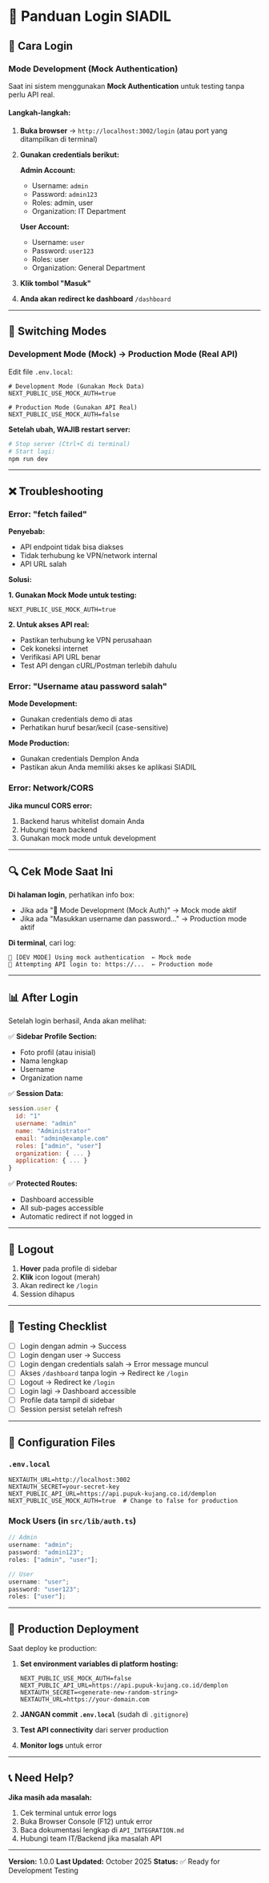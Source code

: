 # 🔐 Panduan Login SIADIL

## 🎯 Cara Login

### Mode Development (Mock Authentication)

Saat ini sistem menggunakan **Mock Authentication** untuk testing tanpa perlu API real.

#### Langkah-langkah:

1. **Buka browser** → `http://localhost:3002/login` (atau port yang ditampilkan di terminal)

2. **Gunakan credentials berikut:**

   **Admin Account:**

   - Username: `admin`
   - Password: `admin123`
   - Roles: admin, user
   - Organization: IT Department

   **User Account:**

   - Username: `user`
   - Password: `user123`
   - Roles: user
   - Organization: General Department

3. **Klik tombol "Masuk"**

4. **Anda akan redirect ke dashboard** `/dashboard`

---

## 🔄 Switching Modes

### Development Mode (Mock) → Production Mode (Real API)

Edit file `.env.local`:

```env
# Development Mode (Gunakan Mock Data)
NEXT_PUBLIC_USE_MOCK_AUTH=true

# Production Mode (Gunakan API Real)
NEXT_PUBLIC_USE_MOCK_AUTH=false
```

**Setelah ubah, WAJIB restart server:**

```bash
# Stop server (Ctrl+C di terminal)
# Start lagi:
npm run dev
```

---

## ❌ Troubleshooting

### Error: "fetch failed"

**Penyebab:**

- API endpoint tidak bisa diakses
- Tidak terhubung ke VPN/network internal
- API URL salah

**Solusi:**

**1. Gunakan Mock Mode untuk testing:**

```env
NEXT_PUBLIC_USE_MOCK_AUTH=true
```

**2. Untuk akses API real:**

- Pastikan terhubung ke VPN perusahaan
- Cek koneksi internet
- Verifikasi API URL benar
- Test API dengan cURL/Postman terlebih dahulu

### Error: "Username atau password salah"

**Mode Development:**

- Gunakan credentials demo di atas
- Perhatikan huruf besar/kecil (case-sensitive)

**Mode Production:**

- Gunakan credentials Demplon Anda
- Pastikan akun Anda memiliki akses ke aplikasi SIADIL

### Error: Network/CORS

**Jika muncul CORS error:**

1. Backend harus whitelist domain Anda
2. Hubungi team backend
3. Gunakan mock mode untuk development

---

## 🔍 Cek Mode Saat Ini

**Di halaman login**, perhatikan info box:

- Jika ada "🔧 Mode Development (Mock Auth)" → Mock mode aktif
- Jika ada "Masukkan username dan password..." → Production mode aktif

**Di terminal**, cari log:

```
🔧 [DEV MODE] Using mock authentication  ← Mock mode
🔌 Attempting API login to: https://...  ← Production mode
```

---

## 📊 After Login

Setelah login berhasil, Anda akan melihat:

✅ **Sidebar Profile Section:**

- Foto profil (atau inisial)
- Nama lengkap
- Username
- Organization name

✅ **Session Data:**

```javascript
session.user {
  id: "1"
  username: "admin"
  name: "Administrator"
  email: "admin@example.com"
  roles: ["admin", "user"]
  organization: { ... }
  application: { ... }
}
```

✅ **Protected Routes:**

- Dashboard accessible
- All sub-pages accessible
- Automatic redirect if not logged in

---

## 🚪 Logout

1. **Hover** pada profile di sidebar
2. **Klik** icon logout (merah)
3. Akan redirect ke `/login`
4. Session dihapus

---

## 📝 Testing Checklist

- [ ] Login dengan admin → Success
- [ ] Login dengan user → Success
- [ ] Login dengan credentials salah → Error message muncul
- [ ] Akses `/dashboard` tanpa login → Redirect ke `/login`
- [ ] Logout → Redirect ke `/login`
- [ ] Login lagi → Dashboard accessible
- [ ] Profile data tampil di sidebar
- [ ] Session persist setelah refresh

---

## 🔧 Configuration Files

### `.env.local`

```env
NEXTAUTH_URL=http://localhost:3002
NEXTAUTH_SECRET=your-secret-key
NEXT_PUBLIC_API_URL=https://api.pupuk-kujang.co.id/demplon
NEXT_PUBLIC_USE_MOCK_AUTH=true  # Change to false for production
```

### Mock Users (in `src/lib/auth.ts`)

```typescript
// Admin
username: "admin";
password: "admin123";
roles: ["admin", "user"];

// User
username: "user";
password: "user123";
roles: ["user"];
```

---

## 🎯 Production Deployment

Saat deploy ke production:

1. **Set environment variables di platform hosting:**

   ```env
   NEXT_PUBLIC_USE_MOCK_AUTH=false
   NEXT_PUBLIC_API_URL=https://api.pupuk-kujang.co.id/demplon
   NEXTAUTH_SECRET=<generate-new-random-string>
   NEXTAUTH_URL=https://your-domain.com
   ```

2. **JANGAN commit `.env.local`** (sudah di `.gitignore`)

3. **Test API connectivity** dari server production

4. **Monitor logs** untuk error

---

## 📞 Need Help?

**Jika masih ada masalah:**

1. Cek terminal untuk error logs
2. Buka Browser Console (F12) untuk error
3. Baca dokumentasi lengkap di `API_INTEGRATION.md`
4. Hubungi team IT/Backend jika masalah API

---

**Version:** 1.0.0
**Last Updated:** October 2025
**Status:** ✅ Ready for Development Testing

